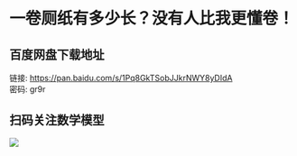 # 一卷厕纸有多少长？没有人比我更懂卷！

## 百度网盘下载地址
链接: https://pan.baidu.com/s/1Pq8GkTSobJJkrNWY8yDIdA  
密码: gr9r 


## 扫码关注数学模型
![](https://avatars3.githubusercontent.com/u/56642120?s=200&v=4)
